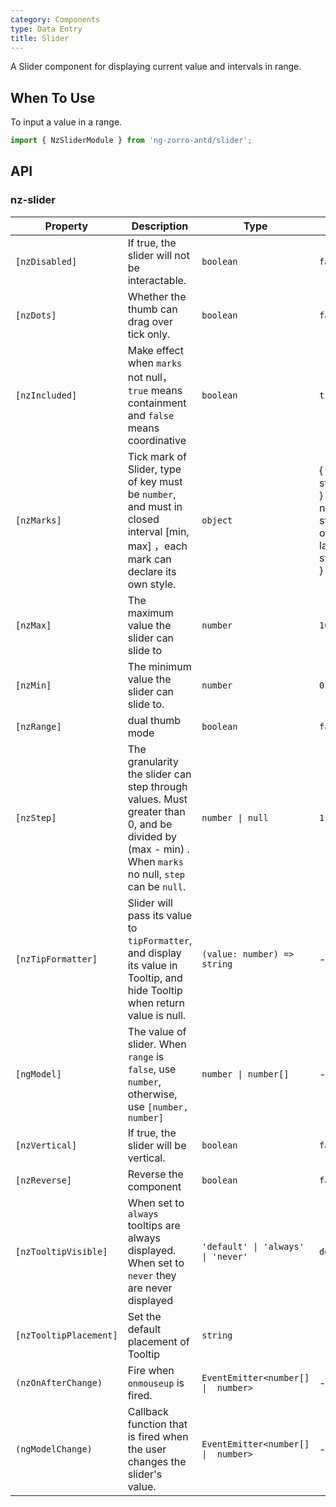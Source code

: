 ```yaml
---
category: Components
type: Data Entry
title: Slider
---
```


A Slider component for displaying current value and intervals in range.

## When To Use

To input a value in a range.

```ts
import { NzSliderModule } from 'ng-zorro-antd/slider';
```

## API

### nz-slider

| Property | Description | Type | Default |
| -------- | ----------- | ---- | ------- |
| `[nzDisabled]` | If true, the slider will not be interactable. | `boolean` | `false` |
| `[nzDots]` | Whether the thumb can drag over tick only. | `boolean` | `false` |
| `[nzIncluded]` | Make effect when `marks` not null，`true` means containment and `false` means coordinative | `boolean` | `true` |
| `[nzMarks]` | Tick mark of Slider, type of key must be `number`, and must in closed interval [min, max] ，each mark can declare its own style. | `object` | { number: string/HTML } or { number: { style: object, label: string/HTML } } |
| `[nzMax]` | The maximum value the slider can slide to | `number` | `100` |
| `[nzMin]` | The minimum value the slider can slide to. | `number` | `0` |
| `[nzRange]` | dual thumb mode | `boolean` | `false` |
| `[nzStep]` | The granularity the slider can step through values. Must greater than 0, and be divided by (max - min) . When  `marks` no null, `step` can be `null`. | `number \| null` | `1` |
| `[nzTipFormatter]` | Slider will pass its value to `tipFormatter`, and display its value in Tooltip, and hide Tooltip when return value is null. | `(value: number) => string` | - |
| `[ngModel]` | The value of slider. When `range` is `false`, use `number`, otherwise, use `[number, number]` | `number \| number[]` | - |
| `[nzVertical]` | If true, the slider will be vertical. | `boolean` | `false` |
| `[nzReverse]` | Reverse the component | `boolean` | `false` |
| `[nzTooltipVisible]` | When set to `always` tooltips are always displayed. When set to `never` they are never displayed | `'default' \| 'always' \| 'never'` | `default` |
| `[nzTooltipPlacement]` | Set the default placement of Tooltip | `string` | |
| `(nzOnAfterChange)` | Fire when `onmouseup` is fired. | `EventEmitter<number[]  \|  number>` | - |
| `(ngModelChange)` | Callback function that is fired when the user changes the slider's value. | `EventEmitter<number[]  \|  number>` | - |
